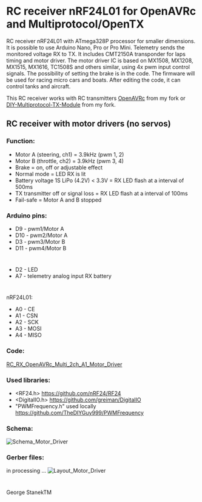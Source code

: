 # RC receiver nRF24L01 for OpenAVRc and Multiprotocol/OpenTX
RC receiver nRF24L01 with ATmega328P processor for smaller dimensions.
It is possible to use Arduino Nano, Pro or Pro Mini.
Telemetry sends the monitored voltage RX to TX. 
It includes CMT2150A transponder for laps timing and motor driver.
The motor driver IC is based on MX1508, MX1208, MX1515, MX1616, TC1508S and others similar, using 4x pwm input control signals.
The possibility of setting the brake is in the code.
The firmware will be used for racing micro cars and boats.
After editing the code, it can control tanks and aircraft.

This RC receiver works with RC transmitters [OpenAVRc](https://github.com/stanekTM/OpenAVRc_Dev) from my fork or [DIY-Multiprotocol-TX-Module](https://github.com/stanekTM/DIY-Multiprotocol-TX-Module) from my fork.

## RC receiver with motor drivers (no servos)
### Function:
* Motor A (steering, ch1) = 3.9kHz (pwm 1, 2)
* Motor B (throttle, ch2) = 3.9kHz (pwm 3, 4)
* Brake = on, off or adjustable effect 
* Normal mode = LED RX is lit
* Battery voltage 1S LiPo (4.2V) < 3.3V = RX LED flash at a interval of 500ms
* TX transmitter off or signal loss = RX LED flash at a interval of 100ms 
* Fail-safe = Motor A and B stopped

### Arduino pins:
* D9  - pwm1/Motor A
* D10 - pwm2/Motor A
* D3  - pwm3/Motor B
* D11 - pwm4/Motor B
#
* D2  - LED
* A7  - telemetry analog input RX battery
#
nRF24L01:
* A0  - CE
* A1  - CSN
* A2  - SCK
* A3  - MOSI
* A4  - MISO

### Code:
[RC_RX_OpenAVRc_Multi_2ch_A1_Motor_Driver](https://github.com/stanekTM/RC_RX_nRF24L01_Telemetry_Motor_Driver_Servo/blob/master/RC_RX_OpenAVRc_Multi_2ch_A1_Motor_Driver/RC_RX_OpenAVRc_Multi_2ch_A1_Motor_Driver.ino)

### Used libraries:
* <RF24.h>                      https://github.com/nRF24/RF24 
* <DigitalIO.h>                 https://github.com/greiman/DigitalIO
* "PWMFrequency.h" used locally https://github.com/TheDIYGuy999/PWMFrequency

### Schema:
![Schema_Motor_Driver](https://raw.githubusercontent.com/stanekTM/RC_RX_nRF24L01_Telemetry_Motor_Driver_Servo/master/RC_RX_OpenAVRc_Multi_2ch_A1_Motor_Driver/Schema_Motor_Driver.PNG)

### Gerber files: 
in processing ...
![Layout_Motor_Driver](https://raw.githubusercontent.com/stanekTM/RC_RX_nRF24L01_Telemetry_Motor_Driver_Servo/master/RC_RX_OpenAVRc_Multi_2ch_A1_Motor_Driver/Layout_Motor_Driver.PNG)
#
George StanekTM
